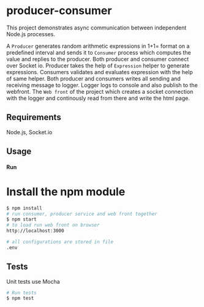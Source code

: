 producer-consumer
=================
This project demonstrates async communication between independent Node.js processes.

A `Producer` generates random arithmetic expressions in 1+1= format on a predefined interval and sends it to `Consumer` process which computes the value and replies to the producer. Both producer and consumer connect over Socket io. Producer takes the help of `Expression` helper to generate expressions. Consumers validates and evaluates expression with the help of same helper. Both producer and consumers writes all sending and receiving message to logger. Logger logs to console and also publish to the webfront. The `Web front` of the project which creates a socket connection with the logger and continously read from there and write the html page. 


Requirements
------------
Node.js, Socket.io 

Usage
-----
#### Run  
# Install the npm module
```bash
$ npm install
# run consumer, producer service and web front together 
$ npm start
# to load run web front on browser
http://localhost:3000

# all configurations are stored in file
.env
```
Tests
-----
Unit tests use Mocha
```bash
# Run tests
$ npm test
```